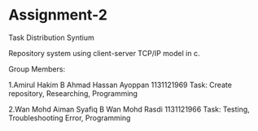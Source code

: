 # Assignment-2

Task Distribution Syntium

Repository system using client-server TCP/IP model in c.



Group Members:

1.Amirul Hakim B Ahmad Hassan Ayoppan 1131121969 Task: Create repository, Researching, Programming

2.Wan Mohd Aiman Syafiq B Wan Mohd Rasdi 1131121966 Task: Testing, Troubleshooting Error, Programming
